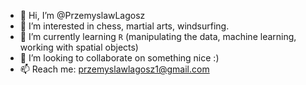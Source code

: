 - 👋 Hi, I’m @PrzemyslawLagosz
- 👀 I’m interested in chess, martial arts, windsurfing.
- 🌱 I’m currently learning `R` (manipulating the data, machine learning, working with spatial objects)
- 💞️ I’m looking to collaborate on something nice :)
- 📫 Reach me: przemyslawlagosz1@gmail.com

<!---
PrzemyslawLagosz/PrzemyslawLagosz is a ✨ special ✨ repository because its `README.md` (this file) appears on your GitHub profile.
You can click the Preview link to take a look at your changes.
--->
